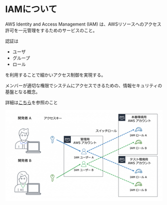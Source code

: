 # IAMについて
AWS Identity and Access Management (IAM) は、AWSリソースへのアクセス許可を一元管理をするためのサービスのこと。

認証は
- ユーザ
- グループ
- ロール

を利用することで細かいアクセス制御を実現する。

メンバーが適切な権限でシステムにアクセスできるための、情報セキュリティの基盤となる概念。

詳細は[こちら](https://aws.amazon.com/jp/iam/)を参照のこと

![](../../../picture/IAM_img.png)

